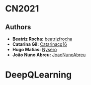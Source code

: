 # CN2021

## Authors

* **Beatriz Rocha:** [beatrizfrocha](https://github.com/beatrizfrocha)
* **Catarina Gil:** [Catarinacg16](https://github.com/Catarinacg16)
* **Hugo Matias:** [Nysero](https://github.com/Nysero)
* **João Nuno Abreu:** [JoaoNunoAbreu](https://github.com/JoaoNunoAbreu)
# DeepQLearning
